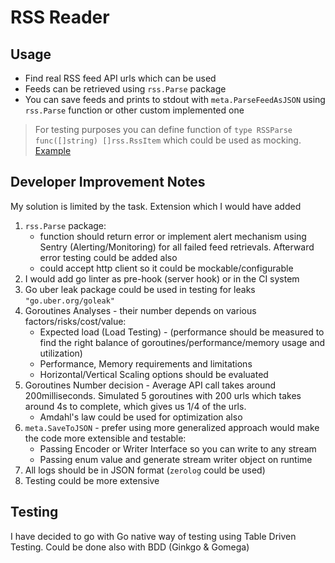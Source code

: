 # RSS Reader

## Usage
- Find real RSS feed API urls which can be used
- Feeds can be retrieved using `rss.Parse` package
- You can save feeds and prints to stdout with `meta.ParseFeedAsJSON` using `rss.Parse` function or other custom implemented one 
>For testing purposes you can define function of `type RSSParse func([]string) []rss.RssItem` which could be used as mocking. [Example](pkg/meta/meta_test.go)

## Developer Improvement Notes
My solution is limited by the task. Extension which I would have added 
1. `rss.Parse` package: 
   - function should return error or implement alert mechanism using Sentry (Alerting/Monitoring) for all failed feed retrievals. Afterward error testing could be added also
   - could accept http client so it could be mockable/configurable
2. I would add go linter as pre-hook (server hook) or in the CI system
3. Go uber leak package could be used in testing for leaks `"go.uber.org/goleak"`
4. Goroutines Analyses - their number depends on various factors/risks/cost/value:
   - Expected load (Load Testing) - (performance should be measured to find the right balance of goroutines/performance/memory usage and utilization)
   - Performance, Memory requirements and limitations
   - Horizontal/Vertical Scaling options should be evaluated
5. Goroutines Number decision - Average API call takes around 200milliseconds. Simulated 5 goroutines with 200 urls which takes around 4s to complete, which gives us 1/4 of the urls.
   - Amdahl's law could be used for optimization also
6. `meta.SaveToJSON` - prefer using more generalized approach would make the code more extensible and testable:
   - Passing Encoder or Writer Interface so you can write to any stream
   - Passing enum value and generate stream writer object on runtime
7. All logs should be in JSON format (`zerolog` could be used)
8. Testing could be more extensive


## Testing
I have decided to go with Go native way of testing using Table Driven Testing. Could be done also with BDD (Ginkgo & Gomega)

